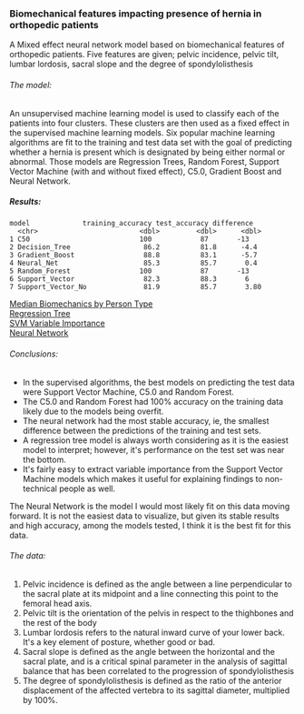 ### Biomechanical features impacting presence of hernia in orthopedic patients
A Mixed effect neural network model based on biomechanical features of orthopedic patients. Five features are given; pelvic incidence,
pelvic tilt, lumbar lordosis, sacral slope and the degree of spondylolisthesis  <br>

###### The model:
An unsupervised machine learning model is used to classify each of the patients into four clusters. These clusters are then used as a fixed effect in the supervised machine learning models. Six popular machine learning algorithms are fit to the training and test data set with the goal of predicting whether a hernia is present which is designated by being 
either normal or abnormal. Those models are Regression Trees, Random Forest, Support Vector Machine (with and without fixed effect), C5.0, Gradient Boost and Neural Network. <br>

##### Results:
```
model             training_accuracy test_accuracy difference
  <chr>                         <dbl>         <dbl>      <dbl>
1 C50                           100            87       -13   
2 Decision_Tree                  86.2          81.8      -4.4 
3 Gradient_Boost                 88.8          83.1      -5.7 
4 Neural_Net                     85.3          85.7       0.4 
5 Random_Forest                 100            87       -13   
6 Support_Vector                 82.3          88.3       6   
7 Support_Vector_No              81.9          85.7       3.80
```

[Median Biomechanics by Person Type](https://github.com/joshorenstein/bio-features-ortho-patients/blob/master/results/results.csv) <br/>
[Regression Tree](https://github.com/joshorenstein/bio-features-ortho-patients/blob/master/charts/regression-tree-model.pdf) <br/>
[SVM Variable Importance](https://github.com/joshorenstein/bio-features-ortho-patients/blob/master/results/variable_importance.pdf) <br/>
[Neural Network](https://github.com/joshorenstein/bio-features-ortho-patients/blob/master/charts/neural-net-model.pdf) <br/>


###### Conclusions:
* In the supervised algorithms, the best models on predicting the test data were Support Vector Machine, C5.0 and Random Forest. 
* The C5.0 and Random Forest had 100% accuracy on the training data likely due to the models being overfit. 
* The neural network had the most stable accuracy, ie, the smallest difference between the predictions of the training and test sets. 
* A regression tree model is always worth considering as it is the easiest model to interpret; however, it's performance on the test set was near the bottom. 
* It's fairly easy to extract variable importance from the Support Vector Machine models which makes it useful for explaining findings to non-technical people as well. <br/>

The Neural Network is the model I would most likely fit on this data moving forward. It is not the easiest data to visualize, but given its stable results and high accuracy, among the models tested, I think it is the best fit for this data. <br/>


###### The data:
1) Pelvic incidence is defined as the angle between a line perpendicular to the sacral plate at its midpoint and a line connecting this point to the femoral head axis. <br>
2) Pelvic tilt is the orientation of the pelvis in respect to the thighbones and the rest of the body <br>
3) Lumbar lordosis refers to the natural inward curve of your lower back. It's a key element of posture, whether good or bad. <br>
4) Sacral slope is defined as the angle between the horizontal and the sacral plate, and is a critical spinal parameter in the analysis of sagittal balance that has been correlated to the progression of spondylolisthesis <br>
5) The degree of spondylolisthesis is defined as the ratio of the anterior displacement of the affected vertebra to its sagittal diameter, 
multiplied by 100%. <br>
        


